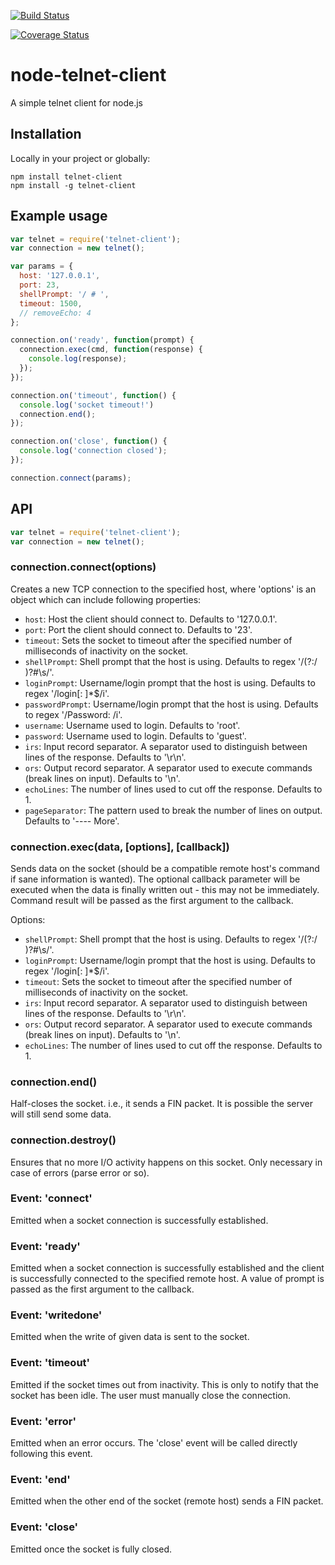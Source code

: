 [![Build Status](https://travis-ci.org/mkozjak/node-telnet-client.svg?branch=master)](https://travis-ci.org/mkozjak/node-telnet-client)

[![Coverage Status](https://coveralls.io/repos/mkozjak/node-telnet-client/badge.svg?branch=master)](https://coveralls.io/r/mkozjak/node-telnet-client?branch=coveralls)

# node-telnet-client

A simple telnet client for node.js

## Installation

Locally in your project or globally:

```
npm install telnet-client
npm install -g telnet-client
```

## Example usage

```js
var telnet = require('telnet-client');
var connection = new telnet();

var params = {
  host: '127.0.0.1',
  port: 23,
  shellPrompt: '/ # ',
  timeout: 1500,
  // removeEcho: 4
};

connection.on('ready', function(prompt) {
  connection.exec(cmd, function(response) {
    console.log(response);
  });
});

connection.on('timeout', function() {
  console.log('socket timeout!')
  connection.end();
});

connection.on('close', function() {
  console.log('connection closed');
});

connection.connect(params);
```

## API

```js
var telnet = require('telnet-client');
var connection = new telnet();
```

### connection.connect(options)

Creates a new TCP connection to the specified host, where 'options' is an object
which can include following properties:

* `host`: Host the client should connect to. Defaults to '127.0.0.1'.
* `port`: Port the client should connect to. Defaults to '23'.
* `timeout`: Sets the socket to timeout after the specified number of milliseconds
of inactivity on the socket.
* `shellPrompt`: Shell prompt that the host is using. Defaults to regex '/(?:\/ )?#\s/'.
* `loginPrompt`: Username/login prompt that the host is using. Defaults to regex '/login[: ]*$/i'.
* `passwordPrompt`: Username/login prompt that the host is using. Defaults to regex '/Password: /i'.
* `username`: Username used to login. Defaults to 'root'.
* `password`: Username used to login. Defaults to 'guest'.
* `irs`: Input record separator. A separator used to distinguish between lines of the response. Defaults to '\r\n'.
* `ors`: Output record separator. A separator used to execute commands (break lines on input). Defaults to '\n'.
* `echoLines`: The number of lines used to cut off the response. Defaults to 1.
* `pageSeparator`: The pattern used to break the number of lines on output. Defaults to '---- More'.

### connection.exec(data, [options], [callback])

Sends data on the socket (should be a compatible remote host's command if sane information is wanted).
The optional callback parameter will be executed when the data is finally written out - this may not be immediately.
Command result will be passed as the first argument to the callback.

Options:

* `shellPrompt`: Shell prompt that the host is using. Defaults to regex '/(?:\/ )?#\s/'.
* `loginPrompt`: Username/login prompt that the host is using. Defaults to regex '/login[: ]*$/i'.
* `timeout`: Sets the socket to timeout after the specified number of milliseconds
of inactivity on the socket.
* `irs`: Input record separator. A separator used to distinguish between lines of the response. Defaults to '\r\n'.
* `ors`: Output record separator. A separator used to execute commands (break lines on input). Defaults to '\n'.
* `echoLines`: The number of lines used to cut off the response. Defaults to 1.

### connection.end()

Half-closes the socket. i.e., it sends a FIN packet. It is possible the server will still send some data.

### connection.destroy()

Ensures that no more I/O activity happens on this socket. Only necessary in case of errors (parse error or so).

### Event: 'connect'

Emitted when a socket connection is successfully established.

### Event: 'ready'

Emitted when a socket connection is successfully established and the client is successfully connected to the specified remote host.
A value of prompt is passed as the first argument to the callback.

### Event: 'writedone'

Emitted when the write of given data is sent to the socket.

### Event: 'timeout'

Emitted if the socket times out from inactivity. This is only to notify that the socket has been idle.
The user must manually close the connection.

### Event: 'error'

Emitted when an error occurs. The 'close' event will be called directly following this event.

### Event: 'end'

Emitted when the other end of the socket (remote host) sends a FIN packet.

### Event: 'close'

Emitted once the socket is fully closed.
